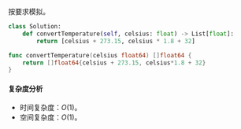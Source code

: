 按要求模拟。

```py [sol1-Python3]
class Solution:
    def convertTemperature(self, celsius: float) -> List[float]:
        return [celsius + 273.15, celsius * 1.8 + 32]
```

```go [sol1-Go]
func convertTemperature(celsius float64) []float64 {
	return []float64{celsius + 273.15, celsius*1.8 + 32}
}
```

#### 复杂度分析

- 时间复杂度：$O(1)$。
- 空间复杂度：$O(1)$。
